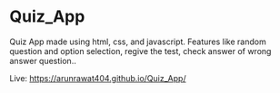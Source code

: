 # Quiz_App

Quiz App made using html, css, and javascript.
Features like random question and option selection, regive the test, check answer of wrong answer question..

Live: https://arunrawat404.github.io/Quiz_App/

